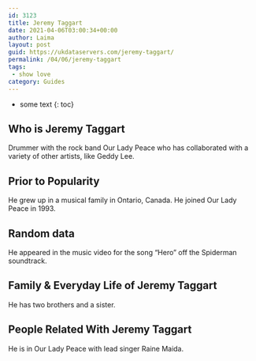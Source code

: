 ```yaml
---
id: 3123
title: Jeremy Taggart
date: 2021-04-06T03:00:34+00:00
author: Laima
layout: post
guid: https://ukdataservers.com/jeremy-taggart/
permalink: /04/06/jeremy-taggart
tags:
 - show love
category: Guides
---
```


* some text
{: toc}


## Who is Jeremy Taggart
                  
                  
                  
Drummer with the rock band Our Lady Peace who has collaborated with a variety of other artists, like Geddy Lee.
                  
              
            
              
            
                
                
                
## Prior to Popularity
                  
                  
                  
He grew up in a musical family in Ontario, Canada. He joined Our Lady Peace in 1993.
                  
              
            
              
            
                
                
                
## Random data
                  
                  
                  
He appeared in the music video for the song &#8220;Hero&#8221; off the Spiderman soundtrack.
                  
              
            
              
            
                
                
                
## Family & Everyday Life of Jeremy Taggart
                  
                  
                  
He has two brothers and a sister.
                  
              
            
              
            
                
                
                
## People Related With Jeremy Taggart
                  
                  
                  
He is in Our Lady Peace with lead singer Raine Maida.
                  
              
            
              
            
                
              
            
              
              
            
            
              
            
          
          
          